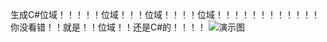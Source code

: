 生成C#位域！！！！！位域！！！位域！！！！位域！！！！！！！！！！！！你没看错！！就是！！位域！！还是C#的！！！！
![演示图](https://gitee.com/erxl/Ordinary.GenBitField/raw/master/%E6%BC%94%E7%A4%BA.jpg "演示.jpg")